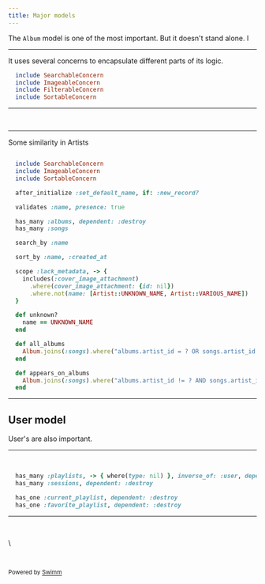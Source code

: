 ```yaml
---
title: Major models
---
```

The <SwmToken path="/app/models/album.rb" pos="3:2:2" line-data="class Album &lt; ApplicationRecord">`Album`</SwmToken> model is one of the most important. But it doesn't stand alone.  I

<SwmSnippet path="/app/models/album.rb" line="6">

---

It uses several concerns to encapsulate different parts of its logic.

```ruby
  include SearchableConcern
  include ImageableConcern
  include FilterableConcern
  include SortableConcern
```

---

</SwmSnippet>

&nbsp;

<SwmSnippet path="/app/models/artist.rb" line="6">

---

Some similarity in Artists

```ruby

  include SearchableConcern
  include ImageableConcern
  include SortableConcern

  after_initialize :set_default_name, if: :new_record?

  validates :name, presence: true

  has_many :albums, dependent: :destroy
  has_many :songs

  search_by :name

  sort_by :name, :created_at

  scope :lack_metadata, -> {
    includes(:cover_image_attachment)
      .where(cover_image_attachment: {id: nil})
      .where.not(name: [Artist::UNKNOWN_NAME, Artist::VARIOUS_NAME])
  }

  def unknown?
    name == UNKNOWN_NAME
  end

  def all_albums
    Album.joins(:songs).where("albums.artist_id = ? OR songs.artist_id = ?", id, id).distinct
  end

  def appears_on_albums
    Album.joins(:songs).where("albums.artist_id != ? AND songs.artist_id = ?", id, id).distinct
  end
```

---

</SwmSnippet>

## User model

User's are also important.

<SwmSnippet path="/app/models/user.rb" line="24">

---

&nbsp;

```ruby
  has_many :playlists, -> { where(type: nil) }, inverse_of: :user, dependent: :destroy
  has_many :sessions, dependent: :destroy

  has_one :current_playlist, dependent: :destroy
  has_one :favorite_playlist, dependent: :destroy
```

---

</SwmSnippet>

&nbsp;

\\

&nbsp;

<SwmMeta version="3.0.0" repo-id="Z2l0aHViJTNBJTNBYmMtdGVzdCUzQSUzQXRlc3Qtb3JnLTEyOTM3NzI=" repo-name="bc-test"><sup>Powered by [Swimm](https://app.swimm.io/)</sup></SwmMeta>
